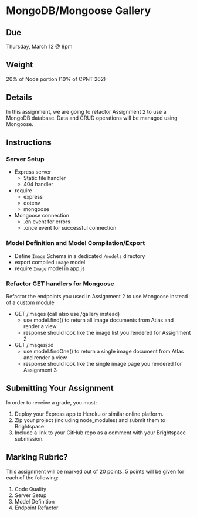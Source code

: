 # MongoDB/Mongoose Gallery
## Due
Thursday, March 12 @ 8pm

## Weight
20% of Node portion (10% of CPNT 262)

## Details
In this assignment, we are going to refactor Assignment 2 to use a MongoDB database. Data and CRUD operations will be managed using Mongoose.

## Instructions
### Server Setup
- Express server
  - Static file handler
  - 404 handler
- require
  - express
  - dotenv
  - mongoose
- Mongoose connection
  - .on event for errors
  - .once event for successful connection

### Model Definition and Model Compilation/Export
- Define `Image` Schema in a dedicated `/models` directory
- export compiled `Image` model
- require `Image` model in app.js

### Refactor GET handlers for Mongoose
Refactor the endpoints you used in Assignment 2 to use Mongoose instead of a custom module
- GET /images (call also use /gallery instead)
  - use model.find() to return all image documents from Atlas and render a view
  - response should look like the image list you rendered for Assignment 2
- GET /images/:id
  - use model.findOne() to return a single image document from Atlas and render a view
  - response should look like the single image page you rendered for Assignment 3

## Submitting Your Assignment
In order to receive a grade, you must:
1. Deploy your Express app to Heroku or similar online platform.
2. Zip your project (including node_modules) and submit them to Brightspace.
3. Include a link to your GitHub repo as a comment with your Brightspace submission.

## Marking Rubric?
This assignment will be marked out of 20 points. 5 points will be given for each of the following:

1. Code Quality
2. Server Setup
3. Model Definition
4. Endpoint Refactor